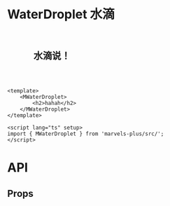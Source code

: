 # WaterDroplet 水滴

<div style="margin: 60px">
    <MWaterDroplet>
		<h2>水滴说！</h2>
	</MWaterDroplet>
</div>

```vue
<template>
	<MWaterDroplet>
		<h2>hahah</h2>
	</MWaterDroplet>
</template>

<script lang="ts" setup>
import { MWaterDroplet } from 'marvels-plus/src/';
</script>
```

# API

## Props
